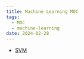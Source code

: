 ```yaml
---
title: Machine Learning MOC
tags:
  - MOC
  - machine-learning
date: 2024-02-28
---
```

* [SVM](computer_sci/deep_learning_and_machine_learning/machine_learning/SVM.md)